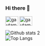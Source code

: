 ### Hi there 👋

<!--
**HarunCetinn/HarunCetinn** is a ✨ _special_ ✨ repository because its `README.md` (this file) appears on your GitHub profile.

Here are some ideas to get you started:

- 🔭 I’m currently working on ...
- 🌱 I’m currently learning ...
- 👯 I’m looking to collaborate on ...
- 🤔 I’m looking for help with ...
- 💬 Ask me about ...
- 📫 How to reach me: ...
- 😄 Pronouns: ...
- ⚡ Fun fact: ...
-->

<a href="[https://linkedin.com/in/gautamkrishnar](https://www.linkedin.com/in/haruncetinn/)" target="blank"><img align="center" src="https://raw.githubusercontent.com/rahuldkjain/github-profile-readme-generator/master/src/images/icons/Social/linked-in-alt.svg" alt="gautamkrishnar" height="30" width="40" /></a>
<a href="https://twitter.com/KotuYazilimci" target="blank"><img align="center" src="https://raw.githubusercontent.com/rahuldkjain/github-profile-readme-generator/master/src/images/icons/Social/twitter.svg" alt="gautamkrishnar" height="30" width="40" /></a>


  ![Github stats 2](https://github-readme-stats.vercel.app/api?username=HarunCetinn&show_icons=true&theme=radical)
  <br/>
  ![Top Langs](https://github-readme-stats.vercel.app/api/top-langs/?username=HarunCetinn&hide=javascript,css,scss,html,less&theme=tokyonight)

